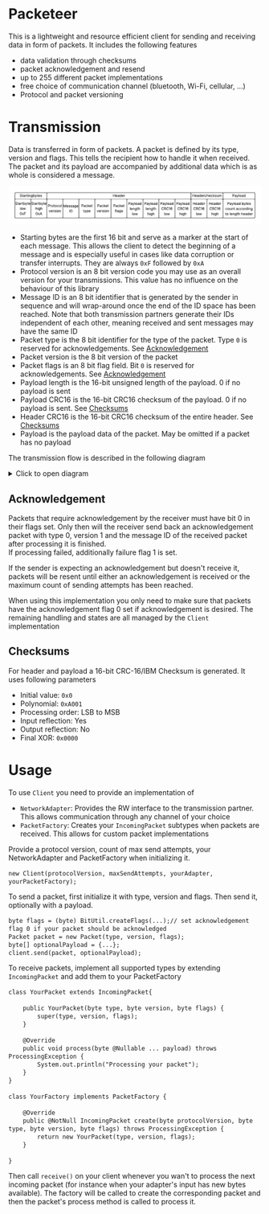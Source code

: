 # Packeteer
This is a lightweight and resource efficient client for sending and receiving data in form of packets. It includes the following features
* data validation through checksums
* packet acknowledgement and resend
* up to 255 different packet implementations
* free choice of communication channel (bluetooth, Wi-Fi, cellular, ...)
* Protocol and packet versioning

# Transmission
Data is transferred in form of packets. A packet is defined by its type, version and flags. This tells the recipient how to 
handle it when received. The packet and its payload are accompanied by additional data which is as whole is considered a message.


![Message structure](docs/msg_structure.jpeg)
* Starting bytes are the first 16 bit and serve as a marker at the start of each message. This allows the client to detect the beginning of a message and is 
especially useful in cases like data corruption or transfer interrupts. They are always `0xF` followed by `0xA`
* Protocol version is an 8 bit version code you may use as an overall version for your transmissions. This value has no influence on the behaviour 
of this library
* Message ID is an 8 bit identifier that is generated by the sender in sequence and will wrap-around once the end of the ID space has been reached. Note that 
both transmission partners generate their IDs independent of each other, meaning received and sent messages may have the same ID
* Packet type is the 8 bit identifier for the type of the packet. Type `0` is reserved for acknowledgements. See [Acknowledgement](#acknowledgement)
* Packet version is the 8 bit version of the packet
* Packet flags is an 8 bit flag field. Bit `0` is reserved for acknowledgements. See [Acknowledgement](#acknowledgement)
* Payload length is the 16-bit unsigned length of the payload. 0 if no payload is sent
* Payload CRC16 is the 16-bit CRC16 checksum of the payload. 0 if no payload is sent. See [Checksums](#checksums)
* Header CRC16 is the 16-bit CRC16 checksum of the entire header. See [Checksums](#checksums)
* Payload is the payload data of the packet. May be omitted if a packet has no payload

The transmission flow is described in the following diagram

<details>
<summary>Click to open diagram</summary>

![Transmission](docs/transmission.jpeg)
</details>

## Acknowledgement
Packets that require acknowledgement by the receiver must have bit 0 in their flags set. Only then will the receiver send back 
an acknowledgement packet with type 0, version 1 and the message ID of the received packet after processing it is finished.  
If processing failed, additionally failure flag 1 is set.  

If the sender is expecting an acknowledgement but doesn't receive it, packets will be resent until either an acknowledgement is 
received or the maximum count of sending attempts has been reached.

When using this implementation you only need to make sure that packets have the acknowledgement flag 0 set if acknowledgement is desired. 
The remaining handling and states are all managed by the `Client` implementation

## Checksums
For header and payload a 16-bit CRC-16/IBM Checksum is generated. It uses following parameters
* Initial value: `0x0`
* Polynomial: `0xA001`
* Processing order: LSB to MSB
* Input reflection: Yes
* Output reflection: No
* Final XOR: `0x0000`

# Usage
To use `Client` you need to provide an implementation of
* `NetworkAdapter`: Provides the RW interface to the transmission partner. This allows communication through any channel of your choice
* `PacketFactory`: Creates your `IncomingPacket` subtypes when packets are received. This allows for custom packet implementations

Provide a protocol version, count of max send attempts, your NetworkAdapter and PacketFactory when initializing it.
~~~
new Client(protocolVersion, maxSendAttempts, yourAdapter, yourPacketFactory);
~~~

To send a packet, first initialize it with type, version and flags. Then send it, optionally with a payload.

~~~
byte flags = (byte) BitUtil.createFlags(...);// set acknowledgement flag 0 if your packet should be acknowledged
Packet packet = new Packet(type, version, flags);
byte[] optionalPayload = {...};
client.send(packet, optionalPayload);
~~~

To receive packets, implement all supported types by extending `IncomingPacket` and add them to your PacketFactory

~~~
class YourPacket extends IncomingPacket{
 
    public YourPacket(byte type, byte version, byte flags) {
        super(type, version, flags);
    }

    @Override
    public void process(byte @Nullable ... payload) throws ProcessingException {
        System.out.println("Processing your packet");
    }
}

class YourFactory implements PacketFactory {
    
    @Override
    public @NotNull IncomingPacket create(byte protocolVersion, byte type, byte version, byte flags) throws ProcessingException {
        return new YourPacket(type, version, flags);
    }
    
}
~~~

Then call `receive()` on your client whenever you wan't to process the next incoming packet (for instance when your adapter's input 
has new bytes available). The factory will be called to create the corresponding packet and then the packet's process method is 
called to process it.